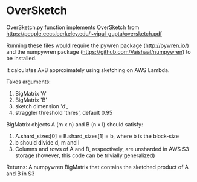 # OverSketch

OverSketch.py function implements OverSketch from 
https://people.eecs.berkeley.edu/~vipul_gupta/oversketch.pdf

Running these files would require the pywren package (http://pywren.io/) and the numpywren package (https://github.com/Vaishaal/numpywren) to be installed.

It calculates AxB approximately using sketching on AWS Lambda.

Takes arguments: 
1. BigMatrix 'A' 
2. BigMatrix 'B' 
3. sketch dimension 'd', 
4. straggler threshold 'thres', default 0.95 

BigMatrix objects A (m x n) and B (n x l) should satisfy:
1. A.shard_sizes[0] = B.shard_sizes[1] = b, where b is the block-size
2. b should divide d, m and l
3. Columns and rows of A and B, respectively, are unsharded in AWS S3 storage (however, this code can be trivially generalized)

Returns: A numpywren BigMatrix that contains the sketched product of A and B in S3
